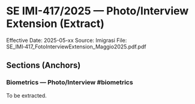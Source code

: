 # SE IMI-417/2025 — Photo/Interview Extension (Extract)

Effective Date: 2025-05-xx
Source: Imigrasi
File: SE_IMI‑417_FotoInterviewExtension_Maggio2025.pdf.pdf

## Sections (Anchors)

### Biometrics — Photo/Interview #biometrics
To be extracted.

